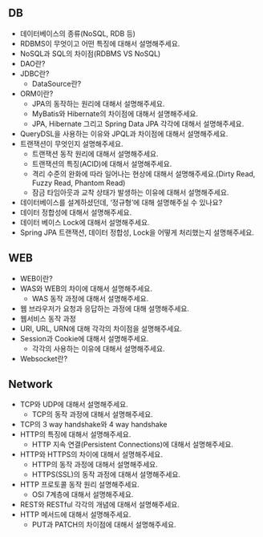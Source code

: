 ## DB

- 데이터베이스의 종류(NoSQL, RDB 등)
- RDBMS이 무엇이고 어떤 특징에 대해서 설명해주세요.
- NoSQL과 SQL의 차이점(RDBMS VS NoSQL)
- DAO란?
- JDBC란?
    - DataSource란?
- ORM이란?
    - JPA의 동작하는 원리에 대해서 설명해주세요.
    - MyBatis와 Hibernate의 차이점에 대해서 설명해주세요.
    - JPA, Hibernate 그리고 Spring Data JPA 각각에 대해서 설명해주세요.
- QueryDSL을 사용하는 이유와 JPQL과 차이점에 대해서 설명해주세요.
- 트랜잭션이 무엇인지 설명해주세요.
    - 트랜잭션 동작 원리에 대해서 설명해주세요.
    - 트랜잭션의 특징(ACID)에 대해서 설명해주세요.
    - 격리 수준의 완화에 따라 일어나는 현상에 대해서 설명해주세요.(Dirty Read, Fuzzy Read, Phantom Read)
    - 잠금 타임아웃과 교착 상태가 발생하는 이유에 대해서 설명해주세요.
- 데이터베이스를 설계하셨던데, ‘정규형’에 대해 설명해주실 수 있나요?
- 데이터 정합성에 대해서 설명해주세요.
- 데이터 베이스 Lock에 대해서 설명해주세요.
- Spring JPA 트랜잭션, 데이터 정합성, Lock을 어떻게 처리했는지 설명해주세요.

## WEB

- WEB이란?
- WAS와 WEB의 차이에 대해서 설명해주세요.
    - WAS 동작 과정에 대해서 설명해주세요.
- 웹 브라우저가 요청과 응답하는 과정에 대해 설명해주세요.
- 웹서비스 동작 과정
- URI, URL, URN에 대해 각각의 차이점을 설명해주세요.
- Session과 Cookie에 대해서 설명해주세요.
    - 각각의 사용하는 이유에 대해서 설명해주세요.
- Websocket란?

## Network

- TCP와 UDP에 대해서 설명해주세요.
    - TCP의 동작 과정에 대해서 설명해주세요.
- TCP의 3 way handshake와 4 way handshake
- HTTP의 특징에 대해서 설명해주세요.
    - HTTP 지속 연결(Persistent Connections)에 대해서 설명해주세요.
- HTTP와 HTTPS의 차이에 대해서 설명해주세요.
    - HTTP의 동작 과정에 대해서 설명해주세요.
    - HTTPS(SSL)의 동작 과정에 대해서 설명해주세요.
- HTTP 프로토콜 동작 원리 설명해주세요.
    - OSI 7계층에 대해서 설명해주세요.
- REST와 RESTful 각각의 개념에 대해서 설명해주세요.
- HTTP 메서드에 대해서 설명해주세요.
    - PUT과 PATCH의 차이점에 대해서 설명해주세요.

